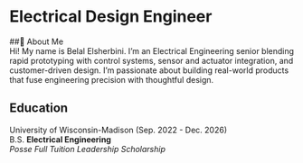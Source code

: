 # Electrical Design Engineer

##👋 About Me  
Hi! My name is Belal Elsherbini. I’m an Electrical Engineering senior blending rapid prototyping with control systems, sensor and actuator integration, and customer-driven design. I’m passionate about building real-world products that fuse engineering precision with thoughtful design.

## **Education**
University of Wisconsin-Madison (Sep. 2022 - Dec. 2026)  
B.S. **Electrical Engineering**  
*Posse Full Tuition Leadership Scholarship*



